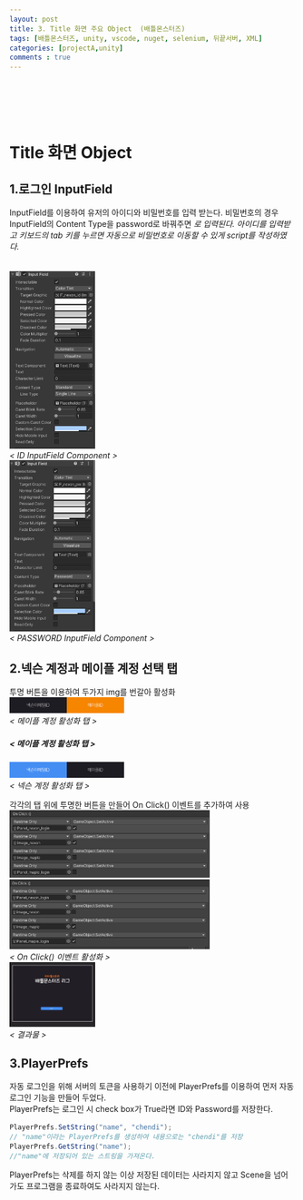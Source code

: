 ```yaml
---
layout: post
title: 3. Title 화면 주요 Object  (배틀몬스터즈)
tags: [배틀몬스터즈, unity, vscode, nuget, selenium, 뒤끝서버, XML]
categories: [projectA,unity]
comments : true
---
```

<br>
<br>
<br>
<br>

# Title 화면 Object
## 1.로그인 InputField
InputField를 이용하여 유저의 아이디와 비밀번호를 입력 받는다. 비밀번호의 경우 InputField의 Content Type을 password로 바꿔주면 ****로 입력된다. 아이디를 입력받고 키보드의 tab 키를 누르면 자동으로 비밀번호로 이동할 수 있게 script를 작성하였다. <br><br><br>
<img src="/assets/img/battle/battle3_1.PNG" width="30%" height="30%"><br>*< ID InputField Component >*<br>
<img src="/assets/img/battle/battle3_2.PNG" width="30%" height="30%"><br>*< PASSWORD InputField Component >*<br>
## 2.넥슨 계정과 메이플 계정 선택 탭
투명 버튼을 이용하여 두가지 img를 번갈아 활성화<br>
<img src="/assets/img/battle/battle3_4.PNG" width="40%" height="40%"><br>*< 메이플 계정 활성화 탭 >*<br>
##### < 메이플 계정 활성화 탭 ><BR>
<img src="/assets/img/battle/battle3_5.PNG" width="40%" height="40%"><br>*< 넥슨 계정 활성화 탭 >*<br>

각각의 탭 위에 투명한 버튼을 만들어 On Click() 이벤트를 추가하여 사용<br>
<img src="/assets/img/battle/battle3_6.PNG" width="70%" height="70%"><br>
<img src="/assets/img/battle/battle3_7.PNG" width="70%" height="70%"><br>*< On Click() 이벤트 활성화 >*<br>
<img src="/assets/img/battle/battle3_3.gif" width="30%" height="30%"><br>*< 결과물 >*<br>
## 3.PlayerPrefs

자동 로그인을 위해 서버의 토큰을 사용하기 이전에 PlayerPrefs를 이용하여 먼저 자동 로그인 기능을 만들어 두었다.<br>
PlayerPrefs는 로그인 시 check box가 True라면 ID와 Password를 저장한다. 

~~~ cs
PlayerPrefs.SetString("name", "chendi");
// "name"이라는 PlayerPrefs를 생성하여 내용으로는 "chendi"를 저장
PlayerPrefs.GetString("name");
//"name"에 저장되어 있는 스트링을 가져온다.
~~~
PlayerPrefs는 삭제를 하지 않는 이상 저장된 데이터는 사라지지 않고 Scene을 넘어가도 프로그램을 종료하여도 사라지지 않는다.<br>

